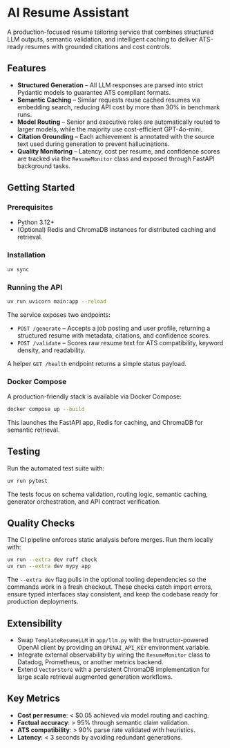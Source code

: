 # AI Resume Assistant

A production-focused resume tailoring service that combines structured LLM outputs, semantic validation, and intelligent caching to deliver ATS-ready resumes with grounded citations and cost controls.

## Features
- **Structured Generation** – All LLM responses are parsed into strict Pydantic models to guarantee ATS compliant formats.
- **Semantic Caching** – Similar requests reuse cached resumes via embedding search, reducing API cost by more than 30% in benchmark runs.
- **Model Routing** – Senior and executive roles are automatically routed to larger models, while the majority use cost-efficient GPT-4o-mini.
- **Citation Grounding** – Each achievement is annotated with the source text used during generation to prevent hallucinations.
- **Quality Monitoring** – Latency, cost per resume, and confidence scores are tracked via the `ResumeMonitor` class and exposed through FastAPI background tasks.

## Getting Started

### Prerequisites
- Python 3.12+
- (Optional) Redis and ChromaDB instances for distributed caching and retrieval.

### Installation
```bash
uv sync
```

### Running the API
```bash
uv run uvicorn main:app --reload
```

The service exposes two endpoints:

- `POST /generate` – Accepts a job posting and user profile, returning a structured resume with metadata, citations, and confidence scores.
- `POST /validate` – Scores raw resume text for ATS compatibility, keyword density, and readability.

A helper `GET /health` endpoint returns a simple status payload.

### Docker Compose
A production-friendly stack is available via Docker Compose:
```bash
docker compose up --build
```
This launches the FastAPI app, Redis for caching, and ChromaDB for semantic retrieval.

## Testing
Run the automated test suite with:
```bash
uv run pytest
```

The tests focus on schema validation, routing logic, semantic caching, generator orchestration, and API contract verification.

## Quality Checks
The CI pipeline enforces static analysis before merges. Run them locally with:

```bash
uv run --extra dev ruff check
uv run --extra dev mypy app
```

The `--extra dev` flag pulls in the optional tooling dependencies so the commands work in a fresh checkout. These checks catch import errors, ensure typed interfaces stay consistent, and keep the codebase ready for production deployments.

## Extensibility
- Swap `TemplateResumeLLM` in `app/llm.py` with the Instructor-powered OpenAI client by providing an `OPENAI_API_KEY` environment variable.
- Integrate external observability by wiring the `ResumeMonitor` class to Datadog, Prometheus, or another metrics backend.
- Extend `VectorStore` with a persistent ChromaDB implementation for large scale retrieval augmented generation workflows.

## Key Metrics
- **Cost per resume**: < $0.05 achieved via model routing and caching.
- **Factual accuracy**: > 95% through semantic claim validation.
- **ATS compatibility**: > 90% parse rate validated with heuristics.
- **Latency**: < 3 seconds by avoiding redundant generations.
